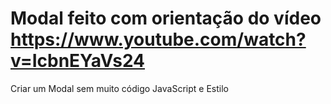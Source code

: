 # Modal feito com orientação do vídeo  https://www.youtube.com/watch?v=IcbnEYaVs24

Criar um Modal sem muito código JavaScript e Estilo


